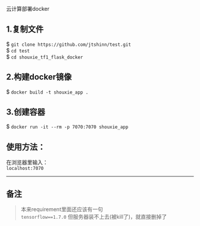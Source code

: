 云计算部署docker  
## 1.复制文件  
$ `git clone https://github.com/jtshinn/test.git`  
$ `cd test`  
$ `cd shouxie_tf1_flask_docker`  
## 2.构建docker镜像  
$ `docker build -t shouxie_app .`  
## 3.创建容器  
$ `docker run -it --rm -p 7070:7070 shouxie_app`  
## 使用方法：  
在浏览器里输入：  
`localhost:7070`

***
## 备注
> 本来requirement里面还应该有一句  
> `tensorflow==1.7.0`
> 但服务器装不上去(被kill了)，就直接删掉了